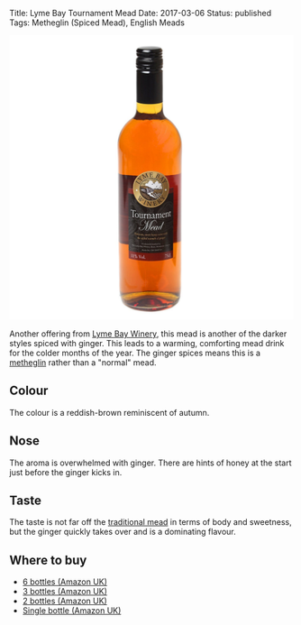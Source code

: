 Title: Lyme Bay Tournament Mead
Date: 2017-03-06
Status: published
Tags: Metheglin (Spiced Mead), English Meads

![](/images/tournament.jpg)

Another offering from [Lyme Bay Winery](/lyme-bay-winery/),
this mead is another of the darker
styles spiced with ginger. This leads to a warming, comforting mead
drink for the colder months of the year. The ginger spices means this is a
[metheglin](/types-of-mead) rather than a "normal" mead.

<!-- PELICAN_END_SUMMARY -->

## Colour

The colour is a reddish-brown reminiscent of autumn.

## Nose

The aroma is overwhelmed with ginger. There are hints of honey at the
start just before the ginger kicks in.

## Taste

The taste is not far off the [traditional mead](/lyme-bay-traditional)
in terms of body and sweetness, but the ginger quickly takes over and
is a dominating flavour.

## Where to buy

* [6 bottles (Amazon UK)](https://www.amazon.co.uk/Lyme-Bay-TOURNAMENT-MEAD-Case/dp/B075ZTJM42/ref=as_li_ss_tl?s=grocery&ie=UTF8&qid=1513034483&sr=1-2&keywords=tournament+mead&linkCode=ll1&tag=traditionalmead-21&linkId=8553446ccc8e45183bea5b11cebfa4d0)
* [3 bottles (Amazon UK)](https://www.amazon.co.uk/Lyme-Bay-TOURNAMENT-MEAD-Case/dp/B075ZW1WTH/ref=as_li_ss_tl?s=grocery&ie=UTF8&qid=1513034483&sr=1-4&keywords=tournament+mead&linkCode=ll1&tag=traditionalmead-21&linkId=c90c4f179eb183b38556984a9d0d4625)
* [2 bottles (Amazon UK)](https://www.amazon.co.uk/Lyme-Bay-TOURNAMENT-MEAD-Case/dp/B075ZWDY1M/ref=as_li_ss_tl?s=grocery&ie=UTF8&qid=1513034483&sr=1-3&keywords=tournament+mead&linkCode=ll1&tag=traditionalmead-21&linkId=b0a0e5623a6a140108af859dd033bcbf)
* [Single bottle (Amazon UK)](https://www.amazon.co.uk/Tournament-Mead-Lyme-Bay-Bottle/dp/B00F2JGLS4/ref=as_li_ss_tl?s=grocery&ie=UTF8&qid=1513034483&sr=1-1&keywords=tournament+mead&linkCode=ll1&tag=traditionalmead-21&linkId=21477314c9e212066e788321300b37fa)
